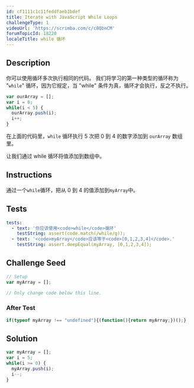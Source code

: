 ```yaml
---
id: cf1111c1c11feddfaeb1bdef
title: Iterate with JavaScript While Loops
challengeType: 1
videoUrl: 'https://scrimba.com/c/c8QbnCM'
forumTopicId: 18220
localeTitle: while 循环
---
```


## Description
<section id='description'>
你可以使用循环多次执行相同的代码。
我们将学习的第一种类型的循环称为 "<code>while</code>" 循环，因为它规定，当 "while" 条件为真，循环才会执行，反之不执行。

```js
var ourArray = [];
var i = 0;
while(i < 5) {
  ourArray.push(i);
  i++;
}
```

在上面的代码里，<code>while</code> 循环执行 5 次把 0 到 4 的数字添加到 <code>ourArray</code> 数组里。

让我们通过 while 循环将值添加到数组中。
</section>

## Instructions
<section id='instructions'>
通过一个<code>while</code>循环，把从 0 到 4 的值添加到<code>myArray</code>中。
</section>

## Tests
<section id='tests'>

```yml
tests:
  - text: '你应该使用<code>while</code>循环'
    testString: assert(code.match(/while/g));
  - text: '<code>myArray</code>应该等于<code>[0,1,2,3,4]</code>.'
    testString: assert.deepEqual(myArray, [0,1,2,3,4]);

```

</section>

## Challenge Seed
<section id='challengeSeed'>

<div id='js-seed'>

```js
// Setup
var myArray = [];

// Only change code below this line.


```

</div>


### After Test
<div id='js-teardown'>

```js
if(typeof myArray !== "undefined"){(function(){return myArray;})();}
```

</div>

</section>

## Solution
<section id='solution'>


```js
var myArray = [];
var i = 5;
while(i >= 0) {
  myArray.push(i);
  i--;
}
```

</section>

